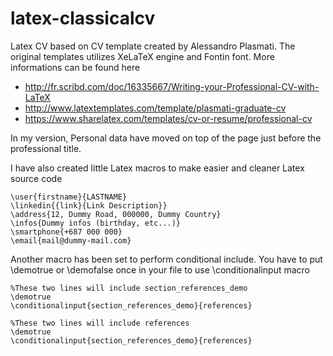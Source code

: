 latex-classicalcv
=================

Latex CV based on CV template created by Alessandro Plasmati. The original templates utilizes XeLaTeX engine and Fontin font. 
More informations can be found here
- http://fr.scribd.com/doc/16335667/Writing-your-Professional-CV-with-LaTeX
- http://www.latextemplates.com/template/plasmati-graduate-cv
- https://www.sharelatex.com/templates/cv-or-resume/professional-cv

In my version, Personal data have moved on top of the page just before the professional title.


I have also created little Latex macros to make easier and cleaner Latex source code

```TeX
\user{firstname}{LASTNAME}
\linkedin{{link}{Link Description}}
\address{12, Dummy Road, 000000, Dummy Country}
\infos{Dummy infos (birthday, etc...)}
\smartphone{+687 000 000}
\email{mail@dummy-mail.com}
```

Another macro has been set to perform conditional include. You have to put \demotrue or \demofalse once in your file to use \conditionalinput macro

```TeX
%These two lines will include section_references_demo
\demotrue
\conditionalinput{section_references_demo}{references}

%These two lines will include references
\demotrue
\conditionalinput{section_references_demo}{references}
```

